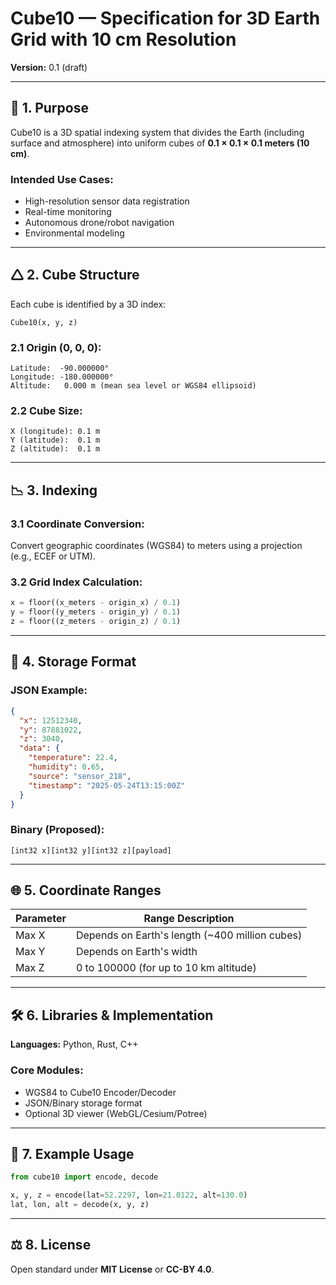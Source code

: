 # Cube10 — Specification for 3D Earth Grid with 10 cm Resolution

**Version:** 0.1 (draft)

---

## 📖 1. Purpose

Cube10 is a 3D spatial indexing system that divides the Earth (including surface and atmosphere) into uniform cubes of **0.1 × 0.1 × 0.1 meters (10 cm)**. 

### Intended Use Cases:
- High-resolution sensor data registration
- Real-time monitoring
- Autonomous drone/robot navigation
- Environmental modeling

---

## 🛆 2. Cube Structure

Each cube is identified by a 3D index:
```text
Cube10(x, y, z)
```

### 2.1 Origin (0, 0, 0):
```text
Latitude:  -90.000000°
Longitude: -180.000000°
Altitude:   0.000 m (mean sea level or WGS84 ellipsoid)
```

### 2.2 Cube Size:
```text
X (longitude): 0.1 m
Y (latitude):  0.1 m
Z (altitude):  0.1 m
```

---

## 📉 3. Indexing

### 3.1 Coordinate Conversion:
Convert geographic coordinates (WGS84) to meters using a projection (e.g., ECEF or UTM).

### 3.2 Grid Index Calculation:
```python
x = floor((x_meters - origin_x) / 0.1)
y = floor((y_meters - origin_y) / 0.1)
z = floor((z_meters - origin_z) / 0.1)
```

---

## 🧹 4. Storage Format

### JSON Example:
```json
{
  "x": 12512340,
  "y": 87881022,
  "z": 3040,
  "data": {
    "temperature": 22.4,
    "humidity": 0.65,
    "source": "sensor_218",
    "timestamp": "2025-05-24T13:15:00Z"
  }
}
```

### Binary (Proposed):
```binary
[int32 x][int32 y][int32 z][payload]
```

---

## 🌐 5. Coordinate Ranges

| Parameter | Range Description |
|----------|--------------------|
| Max X    | Depends on Earth's length (~400 million cubes) |
| Max Y    | Depends on Earth's width |
| Max Z    | 0 to 100000 (for up to 10 km altitude) |

---

## 🛠️ 6. Libraries & Implementation

**Languages:** Python, Rust, C++

### Core Modules:
- WGS84 to Cube10 Encoder/Decoder
- JSON/Binary storage format
- Optional 3D viewer (WebGL/Cesium/Potree)

---

## 🧪 7. Example Usage

```python
from cube10 import encode, decode

x, y, z = encode(lat=52.2297, lon=21.0122, alt=130.0)
lat, lon, alt = decode(x, y, z)
```

---

## ⚖️ 8. License

Open standard under **MIT License** or **CC-BY 4.0**.
